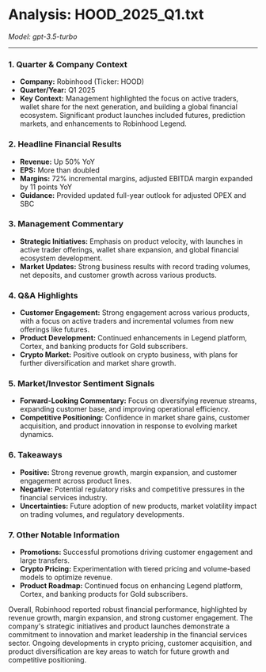 # Analysis: HOOD_2025_Q1.txt

*Model: gpt-3.5-turbo*

---

### 1. Quarter & Company Context
- **Company:** Robinhood (Ticker: HOOD)
- **Quarter/Year:** Q1 2025
- **Key Context:** Management highlighted the focus on active traders, wallet share for the next generation, and building a global financial ecosystem. Significant product launches included futures, prediction markets, and enhancements to Robinhood Legend.

### 2. Headline Financial Results
- **Revenue:** Up 50% YoY
- **EPS:** More than doubled
- **Margins:** 72% incremental margins, adjusted EBITDA margin expanded by 11 points YoY
- **Guidance:** Provided updated full-year outlook for adjusted OPEX and SBC

### 3. Management Commentary
- **Strategic Initiatives:** Emphasis on product velocity, with launches in active trader offerings, wallet share expansion, and global financial ecosystem development.
- **Market Updates:** Strong business results with record trading volumes, net deposits, and customer growth across various products.

### 4. Q&A Highlights
- **Customer Engagement:** Strong engagement across various products, with a focus on active traders and incremental volumes from new offerings like futures.
- **Product Development:** Continued enhancements in Legend platform, Cortex, and banking products for Gold subscribers.
- **Crypto Market:** Positive outlook on crypto business, with plans for further diversification and market share growth.

### 5. Market/Investor Sentiment Signals
- **Forward-Looking Commentary:** Focus on diversifying revenue streams, expanding customer base, and improving operational efficiency.
- **Competitive Positioning:** Confidence in market share gains, customer acquisition, and product innovation in response to evolving market dynamics.

### 6. Takeaways
- **Positive:** Strong revenue growth, margin expansion, and customer engagement across product lines.
- **Negative:** Potential regulatory risks and competitive pressures in the financial services industry.
- **Uncertainties:** Future adoption of new products, market volatility impact on trading volumes, and regulatory developments.

### 7. Other Notable Information
- **Promotions:** Successful promotions driving customer engagement and large transfers.
- **Crypto Pricing:** Experimentation with tiered pricing and volume-based models to optimize revenue.
- **Product Roadmap:** Continued focus on enhancing Legend platform, Cortex, and banking products for Gold subscribers.

Overall, Robinhood reported robust financial performance, highlighted by revenue growth, margin expansion, and strong customer engagement. The company's strategic initiatives and product launches demonstrate a commitment to innovation and market leadership in the financial services sector. Ongoing developments in crypto pricing, customer acquisition, and product diversification are key areas to watch for future growth and competitive positioning.